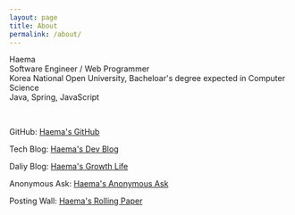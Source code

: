 ```yaml
---
layout: page
title: About
permalink: /about/
---
```


<p>Haema<br>
    Software Engineer / Web Programmer<br>
    Korea National Open University, Bacheloar's degree expected in Computer Science<br>
    Java, Spring, JavaScript<br>
</p>
<br>

<p>GitHub:
    <a href="https://github.com/haema-dev" target="_blank">Haema's GitHub</a>
</p>
<p>Tech Blog:
    <a href="https://haema-dev.tistory.com" target="_blank">Haema's Dev Blog</a>
</p>
<p>Daliy Blog:
    <a href="https://velog.io/@haema_dev" target="_blank">Haema's Growth Life</a>
</p>
<p>Anonymous Ask:
    <a href="https://asked.kr/haemadev" target="_blank">Haema's Anonymous Ask</a>
</p>
<p>Posting Wall:
    <a href="https://rollingpaper.site/rolls/747652" target="_blank">Haema's Rolling Paper</a>
</p>


